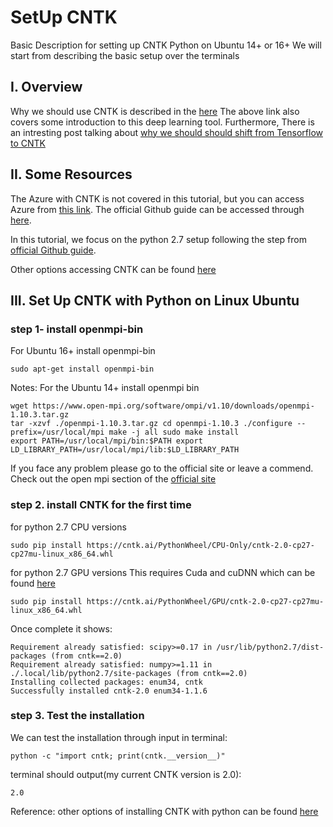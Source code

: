# SetUp CNTK
Basic Description for setting up CNTK Python on Ubuntu 14+ or 16+
We will start from describing the basic setup over the terminals

## I. Overview
Why we should use CNTK is described in the [here](https://blogs.msdn.microsoft.com/uk_faculty_connection/2017/02/10/microsoft-cognitive-toolkit-cntk/)
The above link also covers some introduction to this deep learning tool.
Furthermore, There is an intresting post talking about [why we should should shift from Tensorflow to CNTK](https://docs.microsoft.com/en-us/cognitive-toolkit/reasons-to-switch-from-tensorflow-to-cntk)


## II. Some Resources
The Azure with CNTK is not covered in this tutorial, but you can access Azure from [this link](https://azuremarketplace.microsoft.com/en-us/marketplace/apps/category/compute?search=Data%20Science%20Viirtual%20Machine&page=1).
The official Github guide can be accessed through [here](https://github.com/Microsoft/CNTK).

In this tutorial, we focus on the python 2.7 setup following the step from [official Github guide](https://docs.microsoft.com/en-us/cognitive-toolkit/setup-linux-pythonK).

Other options accessing CNTK can be found [here](https://docs.microsoft.com/en-us/cognitive-toolkit/Setup-CNTK-on-your-machine)

## III. Set Up CNTK with Python on Linux Ubuntu
 
### step 1- install openmpi-bin
For Ubuntu 16+ install openmpi-bin
```
sudo apt-get install openmpi-bin
```
Notes: For the Ubuntu 14+ install openmpi bin
```
wget https://www.open-mpi.org/software/ompi/v1.10/downloads/openmpi-1.10.3.tar.gz
tar -xzvf ./openmpi-1.10.3.tar.gz cd openmpi-1.10.3 ./configure --prefix=/usr/local/mpi make -j all sudo make install
export PATH=/usr/local/mpi/bin:$PATH export LD_LIBRARY_PATH=/usr/local/mpi/lib:$LD_LIBRARY_PATH
```
If you face any problem please go to the official site or leave a commend.
Check out the open mpi section of the [official site](https://docs.microsoft.com/en-us/cognitive-toolkit/setup-cntk-on-linux#open-mpi)

### step 2. install CNTK for the first time
for python 2.7 CPU versions
```
sudo pip install https://cntk.ai/PythonWheel/CPU-Only/cntk-2.0-cp27-cp27mu-linux_x86_64.whl
```
for python 2.7 GPU versions 
This requires Cuda and cuDNN which can be found [here](https://docs.microsoft.com/en-us/cognitive-toolkit/Setup-CNTK-on-Windows#nvidia-cuda-8)
```
sudo pip install https://cntk.ai/PythonWheel/GPU/cntk-2.0-cp27-cp27mu-linux_x86_64.whl
```

Once complete it shows:
```
Requirement already satisfied: scipy>=0.17 in /usr/lib/python2.7/dist-packages (from cntk==2.0)
Requirement already satisfied: numpy>=1.11 in ./.local/lib/python2.7/site-packages (from cntk==2.0)
Installing collected packages: enum34, cntk
Successfully installed cntk-2.0 enum34-1.1.6
```
### step 3. Test the installation
We can test the installation through input in terminal:
```
python -c "import cntk; print(cntk.__version__)"
```
terminal should output(my current CNTK version is 2.0):
```
2.0
```

Reference: other options of installing CNTK with python can be found [here](https://docs.microsoft.com/en-us/cognitive-toolkit/setup-linux-python)
